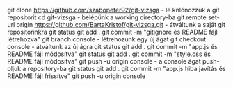 git clone https://github.com/szabopeter92/git-vizsga - le knlónozzuk a git repositorit
cd git-vizsga - belépünk a working directory-ba 
git remote set-url origin https://github.com/BartaKristof/git-vizsga.git - átváltunk a saját git repositorinkra
git status
git add . 
git commit -m "gitignore és README fájl létrehozva"
git branch console - létrehozunk egy új ágat
git checkout console - átváltunk az új ágra
git status 
git add . 
git commit -m "app.js és README fájl módosítva"
git status 
git add .
git commit -m "style.css és README fájl módosítva"
git push -u origin console - a console ágat push-oljuk a repository-ba
git status 
git add . 
git commit -m "app.js hiba javítás és README fájl frissítve"
git push -u origin console